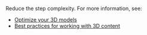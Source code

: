 Reduce the step complexity. For more information, see:

- [Optimize your 3D models](/dynamics365/mixed-reality/guides/optimize-models)
- [Best practices for working with 3D content](/dynamics365/mixed-reality/guides/hololens-app-place-holograms#best-practices-for-working-with-3d-content)